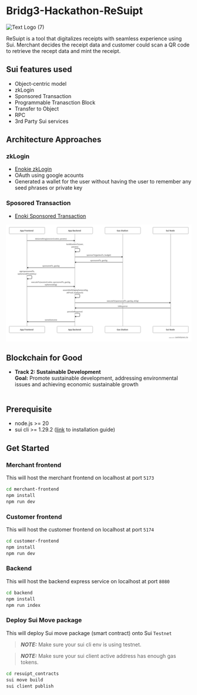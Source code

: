 # Bridg3-Hackathon-ReSuipt
![Text Logo (7)](https://github.com/user-attachments/assets/3699a1d1-8854-48cd-9024-0a1183dff269)

ReSuipt is a tool that digitalizes receipts with seamless experience using Sui. Merchant decides the receipt data and customer could scan a QR code to retrieve the recept data and mint the receipt.

## Sui features used

- Object-centric model
- zkLogin
- Sponsored Transaction
- Programmable Tranasction Block
- Transfer to Object
- RPC
- 3rd Party Sui services

## Architecture Approaches

### zkLogin

- [Enokie zkLogin](https://docs.enoki.mystenlabs.com/ts-sdk/examples)
- OAuth using google acounts
- Generated a wallet for the user without having the user to remember any seed phrases or private key

### Sposored Transaction

- [Enoki Sponsored Transaction](https://docs.enoki.mystenlabs.com/ts-sdk/sponsored-transactions)

![sponsor_tx_diagram](./sponsor_tx_diagram.png)

## Blockchain for Good

- <b> Track 2: Sustainable Development </b> </br>
<b>Goal:</b> Promote sustainable development, addressing environmental issues and achieving economic sustainable growth <br><br>

## Prerequisite

- node.js >= 20
- sui cli >= 1.29.2 ([link](https://docs.sui.io/guides/developer/getting-started/sui-install) to installation guide)

## Get Started

### Merchant frontend

This will host the merchant frontend on localhost at port `5173`

```bash
cd merchant-frontend
npm install
npm run dev
```

### Customer frontend

This will host the customer frontend on localhost at port `5174`

```bash
cd customer-frontend
npm install
npm run dev
```

### Backend

This will host the backend express service on localhost at port `8080`

```bash
cd backend
npm install
npm run index
```

### Deploy Sui Move package

This will deploy Sui move package (smart contract) onto Sui `Testnet`

> **_NOTE:_** Make sure your sui cli env is using testnet.

> **_NOTE:_** Make sure your sui client active address has enough gas tokens.

```bash
cd resuipt_contracts
sui move build
sui client publish
```
